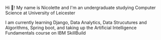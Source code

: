 <p align="left">Hi 👋! My name is Nicolette and I'm an undergraduate studying Computer Science at University of Leicester</p>

<p align="left">I am currently learning Django, Data Analytics, Data Strucutures and Algorithms, Spring boot, and taking up the Artificial Intelligence Fundamentals course on IBM SkillBuild </p>
